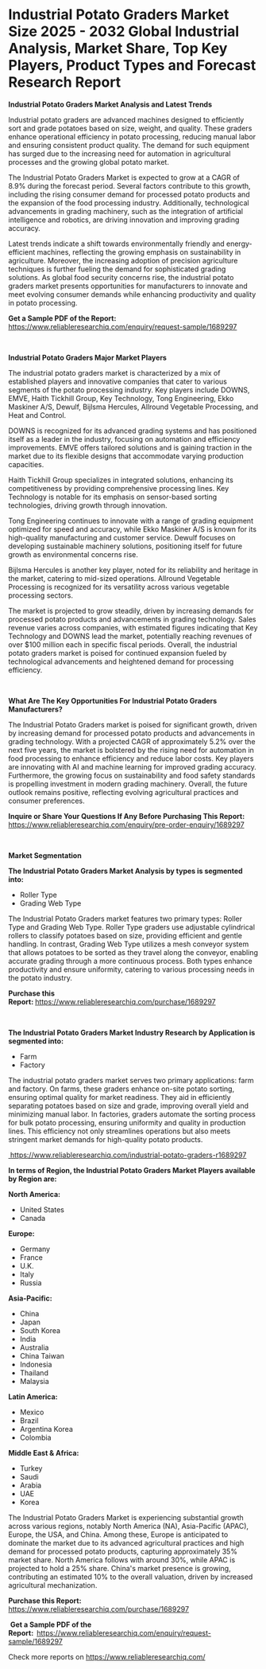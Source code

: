 <p><h1>Industrial Potato Graders Market Size 2025 - 2032 Global Industrial Analysis, Market Share, Top Key Players, Product Types and Forecast Research Report</h1></p><p><strong>Industrial Potato Graders Market Analysis and Latest Trends</strong></p>
<p><p>Industrial potato graders are advanced machines designed to efficiently sort and grade potatoes based on size, weight, and quality. These graders enhance operational efficiency in potato processing, reducing manual labor and ensuring consistent product quality. The demand for such equipment has surged due to the increasing need for automation in agricultural processes and the growing global potato market.</p><p>The Industrial Potato Graders Market is expected to grow at a CAGR of 8.9% during the forecast period. Several factors contribute to this growth, including the rising consumer demand for processed potato products and the expansion of the food processing industry. Additionally, technological advancements in grading machinery, such as the integration of artificial intelligence and robotics, are driving innovation and improving grading accuracy.</p><p>Latest trends indicate a shift towards environmentally friendly and energy-efficient machines, reflecting the growing emphasis on sustainability in agriculture. Moreover, the increasing adoption of precision agriculture techniques is further fueling the demand for sophisticated grading solutions. As global food security concerns rise, the industrial potato graders market presents opportunities for manufacturers to innovate and meet evolving consumer demands while enhancing productivity and quality in potato processing.</p></p>
<p><strong>Get a Sample PDF of the Report:&nbsp;</strong> <a href="https://www.reliableresearchiq.com/enquiry/request-sample/1689297?utm_campaign=3296&utm_medium=2&utm_source=Github&utm_content=ia&utm_term=10042025&utm_id=industrial-potato-graders">https://www.reliableresearchiq.com/enquiry/request-sample/1689297</a></p>
<p>&nbsp;</p>
<p><strong>Industrial Potato Graders Major Market Players</strong></p>
<p><p>The industrial potato graders market is characterized by a mix of established players and innovative companies that cater to various segments of the potato processing industry. Key players include DOWNS, EMVE, Haith Tickhill Group, Key Technology, Tong Engineering, Ekko Maskiner A/S, Dewulf, Bijlsma Hercules, Allround Vegetable Processing, and Heat and Control. </p><p>DOWNS is recognized for its advanced grading systems and has positioned itself as a leader in the industry, focusing on automation and efficiency improvements. EMVE offers tailored solutions and is gaining traction in the market due to its flexible designs that accommodate varying production capacities.</p><p>Haith Tickhill Group specializes in integrated solutions, enhancing its competitiveness by providing comprehensive processing lines. Key Technology is notable for its emphasis on sensor-based sorting technologies, driving growth through innovation.</p><p>Tong Engineering continues to innovate with a range of grading equipment optimized for speed and accuracy, while Ekko Maskiner A/S is known for its high-quality manufacturing and customer service. Dewulf focuses on developing sustainable machinery solutions, positioning itself for future growth as environmental concerns rise.</p><p>Bijlsma Hercules is another key player, noted for its reliability and heritage in the market, catering to mid-sized operations. Allround Vegetable Processing is recognized for its versatility across various vegetable processing sectors.</p><p>The market is projected to grow steadily, driven by increasing demands for processed potato products and advancements in grading technology. Sales revenue varies across companies, with estimated figures indicating that Key Technology and DOWNS lead the market, potentially reaching revenues of over $100 million each in specific fiscal periods. Overall, the industrial potato graders market is poised for continued expansion fueled by technological advancements and heightened demand for processing efficiency.</p></p>
<p>&nbsp;</p>
<p><strong>What Are The Key Opportunities For Industrial Potato Graders Manufacturers?</strong></p>
<p><p>The Industrial Potato Graders market is poised for significant growth, driven by increasing demand for processed potato products and advancements in grading technology. With a projected CAGR of approximately 5.2% over the next five years, the market is bolstered by the rising need for automation in food processing to enhance efficiency and reduce labor costs. Key players are innovating with AI and machine learning for improved grading accuracy. Furthermore, the growing focus on sustainability and food safety standards is propelling investment in modern grading machinery. Overall, the future outlook remains positive, reflecting evolving agricultural practices and consumer preferences.</p></p>
<p><strong>Inquire or Share Your Questions If Any Before Purchasing This Report:</strong> <a href="https://www.reliableresearchiq.com/enquiry/pre-order-enquiry/1689297?utm_campaign=3296&utm_medium=2&utm_source=Github&utm_content=ia&utm_term=10042025&utm_id=industrial-potato-graders">https://www.reliableresearchiq.com/enquiry/pre-order-enquiry/1689297</a></p>
<p>&nbsp;</p>
<p><strong>Market Segmentation</strong></p>
<p><strong>The Industrial Potato Graders Market Analysis by types is segmented into:</strong></p>
<p><ul><li>Roller Type</li><li>Grading Web Type</li></ul></p>
<p><p>The Industrial Potato Graders market features two primary types: Roller Type and Grading Web Type. Roller Type graders use adjustable cylindrical rollers to classify potatoes based on size, providing efficient and gentle handling. In contrast, Grading Web Type utilizes a mesh conveyor system that allows potatoes to be sorted as they travel along the conveyor, enabling accurate grading through a more continuous process. Both types enhance productivity and ensure uniformity, catering to various processing needs in the potato industry.</p></p>
<p><strong>Purchase this Report:&nbsp;</strong><a href="https://www.reliableresearchiq.com/purchase/1689297?utm_campaign=3296&utm_medium=2&utm_source=Github&utm_content=ia&utm_term=10042025&utm_id=industrial-potato-graders">https://www.reliableresearchiq.com/purchase/1689297</a></p>
<p>&nbsp;</p>
<p><strong>The Industrial Potato Graders Market Industry Research by Application is segmented into:</strong></p>
<p><ul><li>Farm</li><li>Factory</li></ul></p>
<p><p>The industrial potato graders market serves two primary applications: farm and factory. On farms, these graders enhance on-site potato sorting, ensuring optimal quality for market readiness. They aid in efficiently separating potatoes based on size and grade, improving overall yield and minimizing manual labor. In factories, graders automate the sorting process for bulk potato processing, ensuring uniformity and quality in production lines. This efficiency not only streamlines operations but also meets stringent market demands for high-quality potato products.</p></p>
<p><a href="https://www.reliableresearchiq.com/industrial-potato-graders-r1689297?utm_campaign=3296&utm_medium=2&utm_source=Github&utm_content=ia&utm_term=10042025&utm_id=industrial-potato-graders">&nbsp;https://www.reliableresearchiq.com/industrial-potato-graders-r1689297</a></p>
<p><strong>In terms of Region, the Industrial Potato Graders Market Players available by Region are:</strong></p>
<p>
    <p> <strong> North America: </strong>
        <ul>
            <li>United States</li>
            <li>Canada</li>
        </ul>
        </p> 
    <p> <strong> Europe: </strong>
        <ul>
            <li>Germany</li>
            <li>France</li>
            <li>U.K.</li>
            <li>Italy</li>
            <li>Russia</li>
        </ul>
        </p> 
    <p> <strong> Asia-Pacific: </strong>
        <ul>
            <li>China</li>
            <li>Japan</li>
            <li>South Korea</li>
            <li>India</li>
            <li>Australia</li>
            <li>China Taiwan</li>
            <li>Indonesia</li>
            <li>Thailand</li>
            <li>Malaysia</li>
        </ul>
        </p> 
    <p> <strong> Latin America: </strong>
        <ul>
            <li>Mexico</li>
            <li>Brazil</li>
            <li>Argentina Korea</li>
            <li>Colombia</li>
        </ul>
        </p> 
    <p> <strong> Middle East & Africa: </strong>
        <ul>
            <li>Turkey</li>
            <li>Saudi</li>
            <li>Arabia</li>
            <li>UAE</li>
            <li>Korea</li>
        </ul>
    </p>
    </p>
<p><p>The Industrial Potato Graders Market is experiencing substantial growth across various regions, notably North America (NA), Asia-Pacific (APAC), Europe, the USA, and China. Among these, Europe is anticipated to dominate the market due to its advanced agricultural practices and high demand for processed potato products, capturing approximately 35% market share. North America follows with around 30%, while APAC is projected to hold a 25% share. China's market presence is growing, contributing an estimated 10% to the overall valuation, driven by increased agricultural mechanization.</p></p>
<p><strong>Purchase this Report: </strong><a href="https://www.reliableresearchiq.com/purchase/1689297?utm_campaign=3296&utm_medium=2&utm_source=Github&utm_content=ia&utm_term=10042025&utm_id=industrial-potato-graders">https://www.reliableresearchiq.com/purchase/1689297</a></p>
<p>&nbsp;<strong>Get a Sample PDF of the Report:&nbsp;&nbsp;</strong><a href="https://www.reliableresearchiq.com/enquiry/request-sample/1689297?utm_campaign=3296&utm_medium=2&utm_source=Github&utm_content=ia&utm_term=10042025&utm_id=industrial-potato-graders">https://www.reliableresearchiq.com/enquiry/request-sample/1689297</a></p>
<p><strong></strong></p>
<p>Check more reports on <a href="https://www.reliableresearchiq.com/?utm_campaign=3296&utm_medium=2&utm_source=Github&utm_content=ia&utm_term=10042025&utm_id=industrial-potato-graders">https://www.reliableresearchiq.com/</a></p>